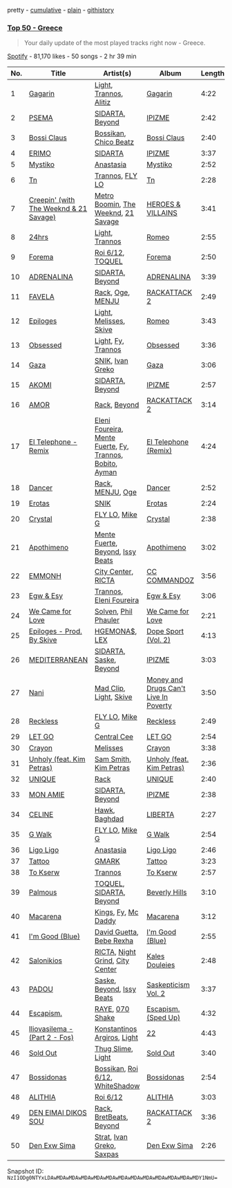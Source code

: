 pretty - [cumulative](/playlists/cumulative/37i9dQZEVXbJqdarpmTJDL.md) - [plain](/playlists/plain/37i9dQZEVXbJqdarpmTJDL) - [githistory](https://github.githistory.xyz/mackorone/spotify-playlist-archive/blob/main/playlists/plain/37i9dQZEVXbJqdarpmTJDL)

### [Top 50 \- Greece](https://open.spotify.com/playlist/37i9dQZEVXbJqdarpmTJDL)

> Your daily update of the most played tracks right now \- Greece.

[Spotify](https://open.spotify.com/user/spotify) - 81,170 likes - 50 songs - 2 hr 39 min

| No. | Title | Artist(s) | Album | Length |
|---|---|---|---|---|
| 1 | [Gagarin](https://open.spotify.com/track/3qFj5MapvQvQH4u1PIVX9n) | [Light](https://open.spotify.com/artist/1UdbiTrv73Dp7F0s3OHmn2), [Trannos](https://open.spotify.com/artist/6WzxopGY3sy97IeNFaDELc), [Alitiz](https://open.spotify.com/artist/27GVB6iRSOAcSejSw3BaPM) | [Gagarin](https://open.spotify.com/album/7oc13DbROFU3t7TS7TjVhS) | 4:22 |
| 2 | [PSEMA](https://open.spotify.com/track/5rrbMbJK3LGzQ6B25aBD2r) | [SIDARTA](https://open.spotify.com/artist/3jPN2U65cMPzvozEBue5zp), [Beyond](https://open.spotify.com/artist/7KcIok6StqYSedgtjmtsqP) | [IPIZME](https://open.spotify.com/album/1AEEQgh3p3IXXVvGiD3rdR) | 2:42 |
| 3 | [Bossi Claus](https://open.spotify.com/track/6N0PJxd5oBMinXWFYK9zo4) | [Bossikan](https://open.spotify.com/artist/2Iy8kK89T3l62dJcAkflqM), [Chico Beatz](https://open.spotify.com/artist/00TgUofD51utqGzkMdAbWY) | [Bossi Claus](https://open.spotify.com/album/29Q3pQBRQvZTdJHHADGWOz) | 2:40 |
| 4 | [ERIMO](https://open.spotify.com/track/2cXQUlkrLVrfxOJe6wjhJb) | [SIDARTA](https://open.spotify.com/artist/3jPN2U65cMPzvozEBue5zp) | [IPIZME](https://open.spotify.com/album/1AEEQgh3p3IXXVvGiD3rdR) | 3:37 |
| 5 | [Mystiko](https://open.spotify.com/track/7k2h3IHuFUQLclllRPRKTZ) | [Anastasia](https://open.spotify.com/artist/2FTua3TeIGnmQQrN80DinP) | [Mystiko](https://open.spotify.com/album/5ruMMEECIHyMLj2geMcKi3) | 2:52 |
| 6 | [Tn](https://open.spotify.com/track/3ZBjsEi5IF54yXCizKTNdi) | [Trannos](https://open.spotify.com/artist/6WzxopGY3sy97IeNFaDELc), [FLY LO](https://open.spotify.com/artist/1zeAbUJAbLOWeYpgRVnYmu) | [Tn](https://open.spotify.com/album/4WNZOYgf1RiVPPiGTK4eln) | 2:28 |
| 7 | [Creepin' \(with The Weeknd & 21 Savage\)](https://open.spotify.com/track/2dHHgzDwk4BJdRwy9uXhTO) | [Metro Boomin](https://open.spotify.com/artist/0iEtIxbK0KxaSlF7G42ZOp), [The Weeknd](https://open.spotify.com/artist/1Xyo4u8uXC1ZmMpatF05PJ), [21 Savage](https://open.spotify.com/artist/1URnnhqYAYcrqrcwql10ft) | [HEROES & VILLAINS](https://open.spotify.com/album/7txGsnDSqVMoRl6RQ9XyZP) | 3:41 |
| 8 | [24hrs](https://open.spotify.com/track/2QDibAx72jveQXPBXOKjx2) | [Light](https://open.spotify.com/artist/1UdbiTrv73Dp7F0s3OHmn2), [Trannos](https://open.spotify.com/artist/6WzxopGY3sy97IeNFaDELc) | [Romeo](https://open.spotify.com/album/2OnQLL9RttxYadI0WMt5MU) | 2:55 |
| 9 | [Forema](https://open.spotify.com/track/2WmQtBy5wG8rdeqYhwljNK) | [Roi 6/12](https://open.spotify.com/artist/1yBH6dqnD6xzSeCjXp9pKm), [TOQUEL](https://open.spotify.com/artist/7AWAljMatr7bxddF4kWzXG) | [Forema](https://open.spotify.com/album/7L0CPtSxiCvErPmV2O0VcA) | 2:50 |
| 10 | [ADRENALINA](https://open.spotify.com/track/0v4BTk3Vlhmfduww4WFOwA) | [SIDARTA](https://open.spotify.com/artist/3jPN2U65cMPzvozEBue5zp), [Beyond](https://open.spotify.com/artist/7KcIok6StqYSedgtjmtsqP) | [ADRENALINA](https://open.spotify.com/album/5llOuE82CLyPvoW9wzM1pb) | 3:39 |
| 11 | [FAVELA](https://open.spotify.com/track/0OyiXp4CdjqOYDSpzgfEx7) | [Rack](https://open.spotify.com/artist/6YYOTK6Qyv6PuFipPxCCoe), [Oge](https://open.spotify.com/artist/5NFeyNwaFGFHFycOg6zvs9), [MENJU](https://open.spotify.com/artist/0LEXmZvtgBqS9MZgqpLU6f) | [RACKATTACK 2](https://open.spotify.com/album/2d5prllsnc3IMl0IHIpsw8) | 2:49 |
| 12 | [Epiloges](https://open.spotify.com/track/5btENPtD4TAjRGkC4IXafe) | [Light](https://open.spotify.com/artist/1UdbiTrv73Dp7F0s3OHmn2), [Melisses](https://open.spotify.com/artist/2ra3quFhImLyv0c9XTnWFl), [Skive](https://open.spotify.com/artist/1zDXh0x75B4zPVsAHDuTnO) | [Romeo](https://open.spotify.com/album/2OnQLL9RttxYadI0WMt5MU) | 3:43 |
| 13 | [Obsessed](https://open.spotify.com/track/29kTgA9pGo9RYwhED65ZrS) | [Light](https://open.spotify.com/artist/1UdbiTrv73Dp7F0s3OHmn2), [Fy](https://open.spotify.com/artist/0WxSlQlue0fq99fXfGBmxA), [Trannos](https://open.spotify.com/artist/6WzxopGY3sy97IeNFaDELc) | [Obsessed](https://open.spotify.com/album/3HX0kjaTKaBiwaBhlZbGNc) | 3:36 |
| 14 | [Gaza](https://open.spotify.com/track/0yHkbTORVndswYARPdzteN) | [SNIK](https://open.spotify.com/artist/6wN4QyhoM6fN49kEB25rnl), [Ivan Greko](https://open.spotify.com/artist/0cy6ZMOTeautXRNJsR6PiV) | [Gaza](https://open.spotify.com/album/07yBePxzS3yEn1MOOrxu4K) | 3:06 |
| 15 | [AKOMI](https://open.spotify.com/track/2czUL73B83n4VfVeBEfXCs) | [SIDARTA](https://open.spotify.com/artist/3jPN2U65cMPzvozEBue5zp), [Beyond](https://open.spotify.com/artist/7KcIok6StqYSedgtjmtsqP) | [IPIZME](https://open.spotify.com/album/1AEEQgh3p3IXXVvGiD3rdR) | 2:57 |
| 16 | [AMOR](https://open.spotify.com/track/1OGTkqFF8EmYZvDLuHAXsw) | [Rack](https://open.spotify.com/artist/6YYOTK6Qyv6PuFipPxCCoe), [Beyond](https://open.spotify.com/artist/7KcIok6StqYSedgtjmtsqP) | [RACKATTACK 2](https://open.spotify.com/album/2d5prllsnc3IMl0IHIpsw8) | 3:14 |
| 17 | [El Telephone \- Remix](https://open.spotify.com/track/5uKsIyOxbFPop0sZ7LmI9J) | [Eleni Foureira](https://open.spotify.com/artist/39E15l8zeCDYpSZwFNX4G2), [Mente Fuerte](https://open.spotify.com/artist/7siPnM6FjNP8KnXO5YDwAH), [Fy](https://open.spotify.com/artist/0WxSlQlue0fq99fXfGBmxA), [Trannos](https://open.spotify.com/artist/6WzxopGY3sy97IeNFaDELc), [Bobito](https://open.spotify.com/artist/7Ktyjh9YMAD3YZYF7pyHdm), [Ayman](https://open.spotify.com/artist/6ONMIIeGOgkflffHvKLe0M) | [El Telephone \(Remix\)](https://open.spotify.com/album/5OYlXWtC3fZjrfW8pV41ME) | 4:24 |
| 18 | [Dancer](https://open.spotify.com/track/24Zq6jOHkjoPOQn42ZyRJs) | [Rack](https://open.spotify.com/artist/6YYOTK6Qyv6PuFipPxCCoe), [MENJU](https://open.spotify.com/artist/0LEXmZvtgBqS9MZgqpLU6f), [Oge](https://open.spotify.com/artist/5NFeyNwaFGFHFycOg6zvs9) | [Dancer](https://open.spotify.com/album/4BlOpO1r4PS3zQ6pK5Otp1) | 2:52 |
| 19 | [Erotas](https://open.spotify.com/track/1O4LjNjQxnzqECfTKGkko6) | [SNIK](https://open.spotify.com/artist/6wN4QyhoM6fN49kEB25rnl) | [Erotas](https://open.spotify.com/album/20dFOE5kiBCmzEf0GXrXqu) | 2:24 |
| 20 | [Crystal](https://open.spotify.com/track/6XK6R1ir3k0iPkwGbmVIEV) | [FLY LO](https://open.spotify.com/artist/1zeAbUJAbLOWeYpgRVnYmu), [Mike G](https://open.spotify.com/artist/7zYmrye7LvmpMkfHWrENu9) | [Crystal](https://open.spotify.com/album/2VZw5kZYY6ssrAlRyHGpcY) | 2:38 |
| 21 | [Apothimeno](https://open.spotify.com/track/5YxvdEAIKhCAPBZNNPnTGe) | [Mente Fuerte](https://open.spotify.com/artist/7siPnM6FjNP8KnXO5YDwAH), [Beyond](https://open.spotify.com/artist/7KcIok6StqYSedgtjmtsqP), [Issy Beats](https://open.spotify.com/artist/6symUxu7p0bp1z4kkyFGk6) | [Apothimeno](https://open.spotify.com/album/0HCMFcYvI1k7DIRUyvguMS) | 3:02 |
| 22 | [EMMONH](https://open.spotify.com/track/2Vm1AL0pK6UIvNEiIBxsj0) | [City Center](https://open.spotify.com/artist/0V0TEffOhc8TSKqNyC0sjr), [RICTA](https://open.spotify.com/artist/4YiKEuOS5GwMujJMkIPGFN) | [CC COMMANDOZ](https://open.spotify.com/album/7rCAtdZaRBIxTyNf7Ovlwu) | 3:56 |
| 23 | [Egw & Esy](https://open.spotify.com/track/3N2iBFazoTUIvgcqu2PdDZ) | [Trannos](https://open.spotify.com/artist/6WzxopGY3sy97IeNFaDELc), [Eleni Foureira](https://open.spotify.com/artist/39E15l8zeCDYpSZwFNX4G2) | [Egw & Esy](https://open.spotify.com/album/1zRXNHNn9OahCcQdhG5zwH) | 3:06 |
| 24 | [We Came for Love](https://open.spotify.com/track/2kIVmLQVNEeZvcH8ZEZmdJ) | [Solven](https://open.spotify.com/artist/5pVJy0HEoSMAUOppxBJXZd), [Phil Phauler](https://open.spotify.com/artist/3XxDRDfDWOE0jGCMyqZCuf) | [We Came for Love](https://open.spotify.com/album/4cy5728K4dMttPwd0s3Xyv) | 2:21 |
| 25 | [Epiloges \- Prod\. By Skive](https://open.spotify.com/track/3vKqBFEJWVtJ4rQQLt3Dbe) | [HGEMONA$](https://open.spotify.com/artist/1POlf5v8Q8ciCcWlAcxnEm), [LEX](https://open.spotify.com/artist/3ObDUGvTK5W2QJqBQyIkm1) | [Dope Sport \(Vol\. 2\)](https://open.spotify.com/album/73s3tfrxtsG4VoS2d0qDO1) | 4:13 |
| 26 | [MEDITERRANEAN](https://open.spotify.com/track/0C11SdO6nuqHDx230fZ2Gh) | [SIDARTA](https://open.spotify.com/artist/3jPN2U65cMPzvozEBue5zp), [Saske](https://open.spotify.com/artist/1LxWE4LOhnqeaAx2tVUK6p), [Beyond](https://open.spotify.com/artist/7KcIok6StqYSedgtjmtsqP) | [IPIZME](https://open.spotify.com/album/1AEEQgh3p3IXXVvGiD3rdR) | 3:03 |
| 27 | [Nani](https://open.spotify.com/track/61BaxNqs8df4B4Vtndb9DE) | [Mad Clip](https://open.spotify.com/artist/3KcZf8BFeFBtnGyOZmUggd), [Light](https://open.spotify.com/artist/1UdbiTrv73Dp7F0s3OHmn2), [Skive](https://open.spotify.com/artist/1zDXh0x75B4zPVsAHDuTnO) | [Money and Drugs Can't Live In Poverty](https://open.spotify.com/album/4Q0nPhizN3vwTyzlvskQkC) | 3:50 |
| 28 | [Reckless](https://open.spotify.com/track/2Rpfa4gDFr3q96himB2c3m) | [FLY LO](https://open.spotify.com/artist/1zeAbUJAbLOWeYpgRVnYmu), [Mike G](https://open.spotify.com/artist/7zYmrye7LvmpMkfHWrENu9) | [Reckless](https://open.spotify.com/album/5wnROpYlI0LDF5ctSr7Lpj) | 2:49 |
| 29 | [LET GO](https://open.spotify.com/track/3zkyus0njMCL6phZmNNEeN) | [Central Cee](https://open.spotify.com/artist/5H4yInM5zmHqpKIoMNAx4r) | [LET GO](https://open.spotify.com/album/1QYPAEk2Ksj3WPv3mvoDnL) | 2:54 |
| 30 | [Crayon](https://open.spotify.com/track/3Ih2cQKuXvsKOFlhZAnBDW) | [Melisses](https://open.spotify.com/artist/2ra3quFhImLyv0c9XTnWFl) | [Crayon](https://open.spotify.com/album/4nPRQeETNSzXAq0Q97hpla) | 3:38 |
| 31 | [Unholy \(feat\. Kim Petras\)](https://open.spotify.com/track/3nqQXoyQOWXiESFLlDF1hG) | [Sam Smith](https://open.spotify.com/artist/2wY79sveU1sp5g7SokKOiI), [Kim Petras](https://open.spotify.com/artist/3Xt3RrJMFv5SZkCfUE8C1J) | [Unholy \(feat\. Kim Petras\)](https://open.spotify.com/album/0gX9tkL5njRax8ymWcXARi) | 2:36 |
| 32 | [UNIQUE](https://open.spotify.com/track/5Tbuk8Mr01Y53EWmrM7D4r) | [Rack](https://open.spotify.com/artist/6YYOTK6Qyv6PuFipPxCCoe) | [UNIQUE](https://open.spotify.com/album/6DeYijcJrAh9jtJubejjIv) | 2:40 |
| 33 | [MON AMIE](https://open.spotify.com/track/1QphVfogCxCARRZLergCjS) | [SIDARTA](https://open.spotify.com/artist/3jPN2U65cMPzvozEBue5zp), [Beyond](https://open.spotify.com/artist/7KcIok6StqYSedgtjmtsqP) | [IPIZME](https://open.spotify.com/album/1AEEQgh3p3IXXVvGiD3rdR) | 2:38 |
| 34 | [CELINE](https://open.spotify.com/track/2oAoWaGzQeq8JMywmukQ8J) | [Hawk](https://open.spotify.com/artist/0vUcZVCNG7i5OV0zb8Icfw), [Baghdad](https://open.spotify.com/artist/5XABVWdxtyuupsE2YUGrma) | [LIBERTA](https://open.spotify.com/album/049c0BOb2WWKTE7QoSZr2F) | 2:27 |
| 35 | [G Walk](https://open.spotify.com/track/0cOGWQcGaMe5HsGO9AEw25) | [FLY LO](https://open.spotify.com/artist/1zeAbUJAbLOWeYpgRVnYmu), [Mike G](https://open.spotify.com/artist/7zYmrye7LvmpMkfHWrENu9) | [G Walk](https://open.spotify.com/album/7GVxDeeFP1rDvu47uaYeIb) | 2:54 |
| 36 | [Ligo Ligo](https://open.spotify.com/track/4ba3bmE2i6SvEXIaJYhUoJ) | [Anastasia](https://open.spotify.com/artist/2FTua3TeIGnmQQrN80DinP) | [Ligo Ligo](https://open.spotify.com/album/1vRQu7kPciIGfVhWABjTnN) | 2:46 |
| 37 | [Tattoo](https://open.spotify.com/track/2Hl382Ahx7IV5i2Qfu5m2Q) | [GMARK](https://open.spotify.com/artist/1bf3cUHhTcwmhtGWKxLttn) | [Tattoo](https://open.spotify.com/album/2pSvQv3awiXJjw1IvSVSTY) | 3:23 |
| 38 | [To Kserw](https://open.spotify.com/track/3vxOiWJAjI6ZS7zVlL6uT7) | [Trannos](https://open.spotify.com/artist/6WzxopGY3sy97IeNFaDELc) | [To Kserw](https://open.spotify.com/album/18NI1OeqC1x8W3qaOPGXhu) | 2:57 |
| 39 | [Palmous](https://open.spotify.com/track/0PUzUn6NlCsVeomsUg9SKx) | [TOQUEL](https://open.spotify.com/artist/7AWAljMatr7bxddF4kWzXG), [SIDARTA](https://open.spotify.com/artist/3jPN2U65cMPzvozEBue5zp), [Beyond](https://open.spotify.com/artist/7KcIok6StqYSedgtjmtsqP) | [Beverly Hills](https://open.spotify.com/album/2VntvMP9WSDqPXlsFAbhKW) | 3:10 |
| 40 | [Macarena](https://open.spotify.com/track/3jP6Yx6d8608AU4aIRJsE2) | [Kings](https://open.spotify.com/artist/72zZ87G4L9Lfx0mstygJVE), [Fy](https://open.spotify.com/artist/0WxSlQlue0fq99fXfGBmxA), [Mc Daddy](https://open.spotify.com/artist/3wuLkQuhEoK7byB0cfCCWT) | [Macarena](https://open.spotify.com/album/3GUaXfPTFlQnur4oWrRoXh) | 3:12 |
| 41 | [I'm Good \(Blue\)](https://open.spotify.com/track/4uUG5RXrOk84mYEfFvj3cK) | [David Guetta](https://open.spotify.com/artist/1Cs0zKBU1kc0i8ypK3B9ai), [Bebe Rexha](https://open.spotify.com/artist/64M6ah0SkkRsnPGtGiRAbb) | [I'm Good \(Blue\)](https://open.spotify.com/album/7M842DMhYVALrXsw3ty7B3) | 2:55 |
| 42 | [Salonikios](https://open.spotify.com/track/718XWLo3fyDFH5RWp5Q5nN) | [RICTA](https://open.spotify.com/artist/4YiKEuOS5GwMujJMkIPGFN), [Night Grind](https://open.spotify.com/artist/4VMldqLa3majLarabWzuqk), [City Center](https://open.spotify.com/artist/0V0TEffOhc8TSKqNyC0sjr) | [Kales Douleies](https://open.spotify.com/album/5QK1QDrX6wirdg6zJP8buo) | 2:48 |
| 43 | [PADOU](https://open.spotify.com/track/27GSRTfL7fEnLAEr3fB5YX) | [Saske](https://open.spotify.com/artist/1LxWE4LOhnqeaAx2tVUK6p), [Beyond](https://open.spotify.com/artist/7KcIok6StqYSedgtjmtsqP), [Issy Beats](https://open.spotify.com/artist/6symUxu7p0bp1z4kkyFGk6) | [Saskepticism Vol\. 2](https://open.spotify.com/album/3Ai3ffKaiKXsDXntUon5nP) | 3:37 |
| 44 | [Escapism.](https://open.spotify.com/track/5WxVXxCMRnvxUKFq40ELwq) | [RAYE](https://open.spotify.com/artist/5KKpBU5eC2tJDzf0wmlRp2), [070 Shake](https://open.spotify.com/artist/12Zk1DFhCbHY6v3xep2ZjI) | [Escapism\. \(Sped Up\)](https://open.spotify.com/album/1bdKI997loh6G68NED2cwX) | 4:32 |
| 45 | [Iliovasilema \- \(Part 2 \- Fos\)](https://open.spotify.com/track/3gMkuoFyby1uUf7rR7y8Km) | [Konstantinos Argiros](https://open.spotify.com/artist/5YquORfLTx6nWMlBzJstx7), [Light](https://open.spotify.com/artist/1UdbiTrv73Dp7F0s3OHmn2) | [22](https://open.spotify.com/album/6OqLxDFzcx4KrOsxZxG3VC) | 4:43 |
| 46 | [Sold Out](https://open.spotify.com/track/0mc6tED7ojUnim6W9Johm4) | [Thug Slime](https://open.spotify.com/artist/2CeSpJpSDU42CUgPdGfyo0), [Light](https://open.spotify.com/artist/1UdbiTrv73Dp7F0s3OHmn2) | [Sold Out](https://open.spotify.com/album/0ADZrwmBTPsHIVB6s6Ay94) | 3:40 |
| 47 | [Bossidonas](https://open.spotify.com/track/5tbMaO9qbA9dMQnoOtRAUR) | [Bossikan](https://open.spotify.com/artist/2Iy8kK89T3l62dJcAkflqM), [Roi 6/12](https://open.spotify.com/artist/1yBH6dqnD6xzSeCjXp9pKm), [WhiteShadow](https://open.spotify.com/artist/0lNfBIsR4PHDhcqyNd2PXw) | [Bossidonas](https://open.spotify.com/album/6BTux1NBoVY2xl7QGwkOMt) | 2:54 |
| 48 | [ALITHIA](https://open.spotify.com/track/61sfFpr4TG2fV9PjQlU6vL) | [Roi 6/12](https://open.spotify.com/artist/1yBH6dqnD6xzSeCjXp9pKm) | [ALITHIA](https://open.spotify.com/album/5ZciK7pQkN9IS66i5DgFyR) | 3:03 |
| 49 | [DEN EIMAI DIKOS SOU](https://open.spotify.com/track/7I6fZpYaW9BjlXJEKFL1Su) | [Rack](https://open.spotify.com/artist/6YYOTK6Qyv6PuFipPxCCoe), [BretBeats](https://open.spotify.com/artist/081tiewtqFki2X2zWMzQGR), [Beyond](https://open.spotify.com/artist/7KcIok6StqYSedgtjmtsqP) | [RACKATTACK 2](https://open.spotify.com/album/2d5prllsnc3IMl0IHIpsw8) | 3:36 |
| 50 | [Den Exw Sima](https://open.spotify.com/track/0VfJj7Z3IQjF6lh5DhQYTs) | [Strat](https://open.spotify.com/artist/48h12D3cJbqfn1ReVL9qbw), [Ivan Greko](https://open.spotify.com/artist/0cy6ZMOTeautXRNJsR6PiV), [Saxpas](https://open.spotify.com/artist/1IiQBASBfh603PVlAKUOaL) | [Den Exw Sima](https://open.spotify.com/album/0ZAB0aiipoAR13uMikO0Si) | 2:26 |

Snapshot ID: `NzI1ODg0NTYxLDAwMDAwMDAwMDAwMDAwMDAwMDAwMDAwMDAwMDAwMDAwMDAwMDY1NmU=`
